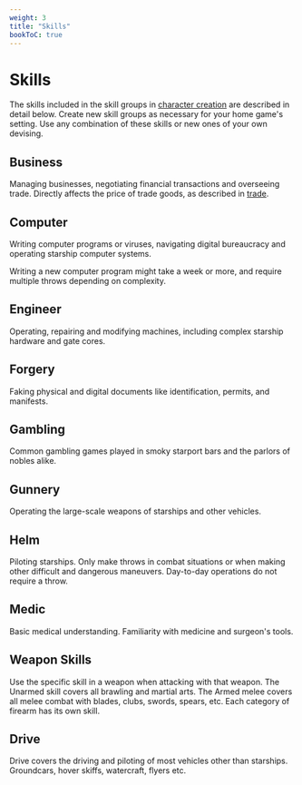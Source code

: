 ```yaml
---
weight: 3
title: "Skills"
bookToC: true
---
```


# Skills
The skills included in the skill groups in [character creation](/chapters/Rules-for-Play/character-creation/) are described in detail below. Create new skill groups as necessary for your home game's setting. Use any combination of these skills or new ones of your own devising.

## Business
Managing businesses, negotiating financial transactions and overseeing trade. Directly affects the price of trade goods, as described in [trade](/chapters/Rules-for-Play/trade).

## Computer
Writing computer programs or viruses, navigating digital bureaucracy and operating starship computer systems.

Writing a new computer program might take a week or more, and require multiple throws depending on complexity.

## Engineer
Operating, repairing and modifying machines, including complex starship hardware and gate cores.

## Forgery
Faking physical and digital documents like identification, permits, and manifests.

## Gambling
Common gambling games played in smoky starport bars and the parlors of nobles alike. 

## Gunnery
Operating the large-scale weapons of starships and other vehicles.

## Helm
Piloting starships. Only make throws in combat situations or when making other difficult and dangerous maneuvers. Day-to-day operations do not require a throw.

## Medic
Basic medical understanding. Familiarity with medicine and surgeon's tools.

## Weapon Skills
Use the specific skill in a weapon when attacking with that weapon. The Unarmed skill covers all brawling and martial arts. The Armed melee covers all melee combat with blades, clubs, swords, spears, etc. Each category of firearm has its own skill.

## Drive
Drive covers the driving and piloting of most vehicles other than starships. Groundcars, hover skiffs, watercraft, flyers etc.